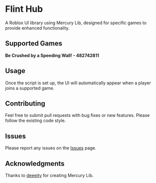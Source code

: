 # Flint Hub
A Roblox UI library using Mercury Lib, designed for specific games to provide enhanced functionality.

## Supported Games
**Be Crushed by a Speeding Wall! - 482742811**

## Usage
Once the script is set up, the UI will automatically appear when a player joins a supported game.

## Contributing
Feel free to submit pull requests with bug fixes or new features.
Please follow the existing code style.

## Issues
Please report any issues on the [Issues](https://github.com/OBLIV1ON/FlintHub/issues) page.

## Acknowledgments
Thanks to [deeeity](https://github.com/deeeity) for creating Mercury Lib.
